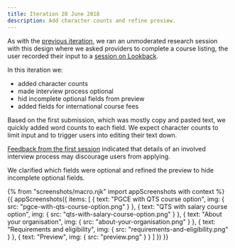 ```yaml
---
title: Iteration 28 June 2018
description: Add character counts and refine preview.
---
```

As with the [previous iteration](/publish-teacher-training-courses/iteration-june-26), we ran an unmoderated research session with this design where we asked providers to complete a course listing, the user recorded their input to a [session on Lookback](https://lookback.io/watch/ACpaee3SkiuGxS5CD).

In this iteration we:

* added character counts
* made interview process optional
* hid incomplete optional fields from preview
* added fields for international course fees

Based on the first submission, which was mostly copy and pasted text, we quickly added word counts to each field. We expect character counts to limit input and to trigger users into editing their text down.

[Feedback from the first session](https://docs.google.com/document/d/19zLJb1fplLHmrxZ2VlPsWCfdhqfK0DuoyKjCog8eeAE/edit?usp=sharing) indicated that details of an involved interview process may discourage users from applying.

We clarified which fields were optional and refined the preview to hide incomplete optional fields.

{% from "screenshots/macro.njk" import appScreenshots with context %}
{{ appScreenshots({
  items: [
    {
      text: "PGCE with QTS course option",
      img: { src: "pgce-with-qts-course-option.png" }
    },
    {
      text: "QTS with salary course option",
      img: { src: "qts-with-salary-course-option.png" }
    },
    {
      text: "About your organisation",
      img: { src: "about-your-organisation.png" }
    },
    {
      text: "Requirements and eligibility",
      img: { src: "requirements-and-eligibility.png" }
    },
    {
      text: "Preview",
      img: { src: "preview.png" }
    }
  ]
}) }}

